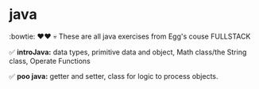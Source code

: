# java

:bowtie: ❤️❤️ 💀
These are all java exercises from Egg's couse FULLSTACK

✅  **introJava:** data types, primitive data and object, Math class/the String class, Operate Functions

✅ **poo java:** getter and setter, class for logic to process objects.

